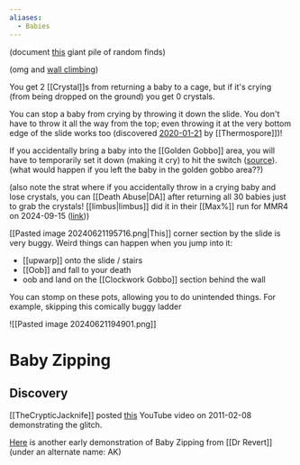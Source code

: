 ```yaml
---
aliases:
  - Babies
---
```

(document [this](https://discord.com/channels/313375426112389123/408694062862958592/669079522234073091) giant pile of random finds)

(omg and [wall climbing](https://discord.com/channels/313375426112389123/408694062862958592/740715478548348929))

You get 2 [[Crystal]]s from returning a baby to a cage, but if it's crying (from being dropped on the ground) you get 0 crystals.

You can stop a baby from crying by throwing it down the slide. You don't have to throw it all the way from the top; even throwing it at the very bottom edge of the slide works too (discovered [2020-01-21](https://discord.com/channels/313375426112389123/408694062862958592/669094088036974622) by [[Thermospore]])!

If you accidentally bring a baby into the [[Golden Gobbo]] area, you will have to temporarily set it down (making it cry) to hit the switch ([source](https://discord.com/channels/313375426112389123/408694062862958592/1283772746886676583)). (what would happen if you left the baby in the golden gobbo area??)

(also note the strat where if you accidentally throw in a crying baby and lose crystals, you can [[Death Abuse|DA]] after returning all 30 babies just to grab the crystals! [[limbus|limbus]] did it in their [[Max%]] run for MMR4 on 2024-09-15 ([link](https://www.twitch.tv/videos/2250758415?t=03h29m17s)))

[[Pasted image 20240621195716.png|This]] corner section by the slide is very buggy. Weird things can happen when you jump into it:
- [[upwarp]] onto the slide / stairs
- [[Oob]] and fall to your death
- oob and land on the [[Clockwork Gobbo]] section behind the wall

You can stomp on these pots, allowing you to do unintended things. For example, skipping this comically buggy ladder

![[Pasted image 20240621194901.png]]
# Baby Zipping
## Discovery
[[TheCrypticJacknife]] posted [this](https://youtu.be/Fybv6fa7mNk) YouTube video on 2011-02-08 demonstrating the glitch.

[Here](https://youtu.be/Qis5U9ihdd8&t=357) is another early demonstration of Baby Zipping from [[Dr Revert]] (under an alternate name: AK)